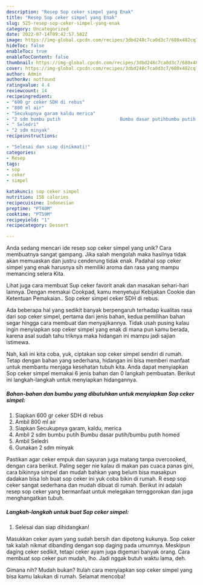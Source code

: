 ```yaml
---
description: "Resep Sop ceker simpel yang Enak"
title: "Resep Sop ceker simpel yang Enak"
slug: 525-resep-sop-ceker-simpel-yang-enak
category: Uncategorized
date: 2022-07-14T09:42:57.502Z
image: https://img-global.cpcdn.com/recipes/3dbd248c7ca0d3c7/680x482cq70/sop-ceker-simpel-foto-resep-utama.jpg
hideToc: false
enableToc: true
enableTocContent: false
thumbnail: https://img-global.cpcdn.com/recipes/3dbd248c7ca0d3c7/680x482cq70/sop-ceker-simpel-foto-resep-utama.jpg
cover: https://img-global.cpcdn.com/recipes/3dbd248c7ca0d3c7/680x482cq70/sop-ceker-simpel-foto-resep-utama.jpg
author: Admin
authorAv: notfound
ratingvalue: 4.4
reviewcount: 14
recipeingredient:
- "600 gr ceker SDH di rebus"
- "800 ml air"
- "Secukupnya garam kaldu merica"
- "2 sdm bumbu putih                      Bumbu dasar putihbumbu putih homed"
- " Seledri"
- "2 sdm minyak"
recipeinstructions:

- "Selesai dan siap dinikmati!"
categories:
- Resep
tags:
- sop
- ceker
- simpel

katakunci: sop ceker simpel 
nutrition: 158 calories
recipecuisine: Indonesian
preptime: "PT40M"
cooktime: "PT59M"
recipeyield: "1"
recipecategory: Dessert

---
```





Anda sedang mencari ide resep sop ceker simpel yang unik? Cara membuatnya sangat gampang. Jika salah mengolah maka hasilnya tidak akan memuaskan dan justru cenderung tidak enak. Padahal sop ceker simpel yang enak harusnya sih memiliki aroma dan rasa yang mampu memancing selera Kita.





Lihat juga cara membuat Sup ceker favorit anak dan masakan sehari-hari lainnya. Dengan memakai Cookpad, kamu menyetujui Kebijakan Cookie dan Ketentuan Pemakaian.. Sop ceker simpel ceker SDH di rebus.

Ada beberapa hal yang sedikit banyak berpengaruh terhadap kualitas rasa dari sop ceker simpel, pertama dari jenis bahan, kedua pemilihan bahan segar hingga cara membuat dan menyajikannya. Tidak usah pusing kalau ingin menyiapkan sop ceker simpel yang enak di mana pun kamu berada, karena asal sudah tahu triknya maka hidangan ini mampu jadi sajian istimewa.






Nah, kali ini kita coba, yuk, ciptakan sop ceker simpel sendiri di rumah. Tetap dengan bahan yang sederhana, hidangan ini bisa memberi manfaat untuk membantu menjaga kesehatan tubuh kita. Anda dapat menyiapkan Sop ceker simpel memakai 6 jenis bahan dan 0 langkah pembuatan. Berikut ini langkah-langkah untuk menyiapkan hidangannya.

<!--inarticleads1-->

##### Bahan-bahan dan bumbu yang dibutuhkan untuk menyiapkan Sop ceker simpel:

1. Siapkan 600 gr ceker SDH di rebus
1. Ambil 800 ml air
1. Siapkan Secukupnya garam, kaldu, merica
1. Ambil 2 sdm bumbu putih                      Bumbu dasar putih/bumbu putih homed
1. Ambil  Seledri
1. Gunakan 2 sdm minyak


Pastikan agar ceker empuk dan sayuran juga matang tanpa overcooked, dengan cara berikut. Paling seger nie kalau di makan pas cuaca panas gini, cara bikinnya simpel dan mudah bahkan yang belum bisa masakpun dadakan bisa loh buat sop ceker ini yuk coba bikin di rumah. R esep sop ceker sangat sederhana dan mudah dibuat di rumah. Berikut ini adalah resep sop ceker yang bermanfaat untuk melegakan ternggorokan dan juga menghangatkan tubuh. 

<!--inarticleads2-->

##### Langkah-langkah untuk buat Sop ceker simpel:


1. Selesai dan siap dihidangkan!

Masukkan ceker ayam yang sudah bersih dan dipotong kukunya. Sop ceker tak kalah nikmat dibanding dengan sop daging pada umumnya. Meskipun daging ceker sedikit, tetapi ceker ayam juga digemari banyak orang. Cara membuat sop ceker pun mudah, lho. Jadi nggak butuh waktu lama, deh. 

Gimana nih? Mudah bukan? Itulah cara menyiapkan sop ceker simpel yang bisa kamu lakukan di rumah. Selamat mencoba!
